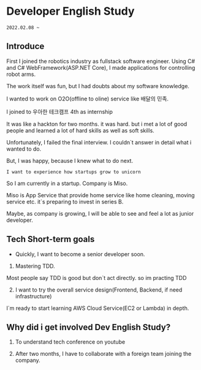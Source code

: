 # Developer English Study

`2022.02.08 ~`

## Introduce

First I joined the robotics industry as fullstack software engineer.
Using C# and C# WebFramework(ASP.NET Core), I made applications for controlling robot arms.

The work itself was fun, but I had doubts about my software knowledge.

I wanted to work on O2O(offline to oline) service like 배달의 민족.

I joined to 우아한 테크캠프 4th as internship

It was like a hackton for two months. it was hard. but i met a lot of good people and learned a lot of hard skills as well as soft skills.

Unfortunately, I failed the final interview. I couldn`t answer in detail what i wanted to do.

But, I was happy, because I knew what to do next.

`I want to experience how startups grow to unicorn`

So I am currently in a startup. Company is Miso.

Miso is App Service that provide home service like home cleaning, moving service etc. it`s preparing to invest in series B.

Maybe, as company is growing,
I will be able to see and feel a lot as junior developer.

## Tech Short-term goals

- Quickly, I want to become a senior developer soon.

1. Mastering TDD.

Most people say TDD is good but don`t act directly. so im practing TDD

2. I want to try the overall service design(Frontend, Backend, if need infrastructure)

I`m ready to start learning AWS Cloud Service(EC2 or Lambda) in depth.

## Why did i get involved Dev English Study?

1. To understand tech conference on youtube

2. After two months, I have to collaborate with a foreign team joining the company.
